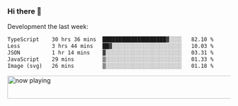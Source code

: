 ### Hi there 👋

Development the last week:
<!--START_SECTION:waka-->

```txt
TypeScript    30 hrs 36 mins  ████████████████████▓░░░░   82.10 %
Less          3 hrs 44 mins   ██▓░░░░░░░░░░░░░░░░░░░░░░   10.03 %
JSON          1 hr 14 mins    ▓░░░░░░░░░░░░░░░░░░░░░░░░   03.31 %
JavaScript    29 mins         ▒░░░░░░░░░░░░░░░░░░░░░░░░   01.33 %
Image (svg)   26 mins         ▒░░░░░░░░░░░░░░░░░░░░░░░░   01.18 %
```

<!--END_SECTION:waka-->

<!--
**JASONPANGGO/jasonpanggo** is a ✨ _special_ ✨ repository because its `README.md` (this file) appears on your GitHub profile.

Here are some ideas to get you started:

- 🔭 I’m currently working on ...
- 🌱 I’m currently learning ...
- 👯 I’m looking to collaborate on ...
- 🤔 I’m looking for help with ...
- 💬 Ask me about ...
- 📫 How to reach me: ...
- 😄 Pronouns: ...
- ⚡ Fun fact: ...
-->

<a href="https://volt.fm/user/q8yd9e79csfr57rt" target="_blank"><img src="https://spotify-badge-egoist.vercel.app/api/now-playing" width="540" height="52" alt="now playing"></a>
